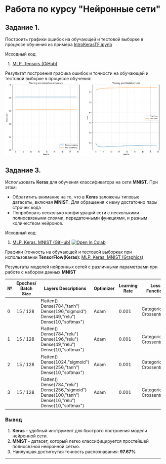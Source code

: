 # Pабота по курсу "Нейронные сети"

## Задание 1. 
Построить графики ошибок на обучающей и тестовой выборке в процессе обучения из примера [IntroKerasTF.ipynb](https://github.com/shwars/NeuroWorkshop/blob/master/Notebooks/IntroKerasTF.ipynb)

Исходный код:
1. [MLP. Tensors (GiHub)]()

Результат построения графика ошибок и точности на обучающей и тестовой выборке в процессе обучения:
![Графики точности и ошибок](graphics_tensors/Trainig%20and%20Validation.png)

## Задание 3.
Использовать **Keras** для обучения классификатора на сети **MNIST**. При этом:
- Обратитить внимание на то, что в **Keras** заложены типовые датасеты, включая **MNIST**. Для обращения к нему достаточно пары строчек кода 
- Попробовать несколько конфигураций сети с несколькими полносвязными слоями, передаточными функциями, и разным количеством нейронов.

Исходный код:
1. [MLP. Keras. MNIST (GitHub)](MLP.%20Keras.%20MNIST.ipynb) [![Open In Colab](https://colab.research.google.com/assets/colab-badge.svg)](https://colab.research.google.com/drive/1WsBgmp9wjBjNxjTUZ-wL8ghWv9DmUzdG?usp=sharing) 

Графики (точность на обучающей и тестовой выборках при использовании **TensorFlow(Keras)**: [MLP. Keras. MNIST (Graphics)](graphics_tf)

Результаты моделей нейронных сетей с различными параметрами при работе с набором данных **MNIST**

|№|Epoches/ Batch Size|Layers Descriptions|Optimizer|Learning Rate|Loss Function|Final Train Accuracy|Final Valid Accuracy|Final Train Loss|Final Valid Loss|
|---|---|---|---|---|---|---|---|---|---|
|0|15 / 128|Flatten()<br>Dense(784,"tanh")<br>Dense(196,"sigmoid")<br>Dense(49,"relu")<br>Dense(10,"softmax")|Adam|0.001|Categorical Crossentropy|99.83%|97.65%|0.006|0.098|
|1|15 / 128|Flatten()<br>Dense(784,"relu")<br>Dense(196,"relu")<br>Dense(49,"relu")<br>Dense(10,"softmax")|Adam|0.001|Categorical Crossentropy|99.74%|97.67%|0.008|0.118|
|2|15 / 128|Flatten()<br>Dense(1024,"sigmoid")<br>Dense(256,"tanh")<br>Dense(10,"softmax")|Adam|0.001|Categorical Crossentropy|99.71%|97.32%|0.011|0.099|
|3|15 / 128|Flatten()<br>Dense(784,"relu")<br>Dense(256,"sigmoid")<br>Dense(100,"tanh")<br>Dense(16,"relu")<br>Dense(10,"softmax")|Adam|0.001|Categorical Crossentropy|99.78%|97.64%|0.008|0.111|

### Вывод
1. **Keras** - удобный инструмент для быстрого построения модели нейронной сети.
2. **MNIST** - датасет, который легко классифицируется простейшей полносвзной нейронной сетью.
3. Наилучшая достигнутая точность распознавания: **97.67%**


---

